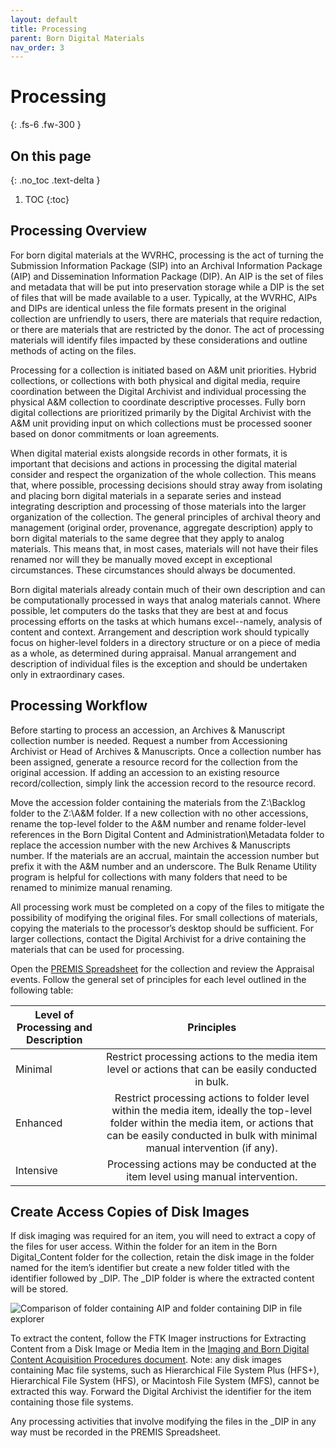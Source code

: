 ```yaml
---
layout: default
title: Processing
parent: Born Digital Materials
nav_order: 3
---
```


# Processing
{: .fs-6 .fw-300 }

## On this page
{: .no_toc .text-delta }

1. TOC
{:toc}

## Processing Overview

For born digital materials at the WVRHC, processing is the act of turning the Submission Information Package (SIP) into an Archival Information Package (AIP) and Dissemination Information Package (DIP). An AIP is the set of files and metadata that will be put into preservation storage while a DIP is the set of files that will be made available to a user. Typically, at the WVRHC, AIPs and DIPs are identical unless the file formats present in the original collection are unfriendly to users, there are materials that require redaction, or there are materials that are restricted by the donor. The act of processing materials will identify files impacted by these considerations and outline methods of acting on the files.  

Processing for a collection is initiated based on A&M unit priorities. Hybrid collections, or collections with both physical and digital media, require coordination between the Digital Archivist and individual processing the physical A&M collection to coordinate descriptive processes. Fully born digital collections are prioritized primarily by the Digital Archivist with the A&M unit providing input on which collections must be processed sooner based on donor commitments or loan agreements.  

When digital material exists alongside records in other formats, it is important that decisions and actions in processing the digital material consider and respect the organization of the whole collection. This means that, where possible, processing decisions should stray away from isolating and placing born digital materials in a separate series and instead integrating description and processing of those materials into the larger organization of the collection. The general principles of archival theory and management (original order, provenance, aggregate description) apply to born digital materials to the same degree that they apply to analog materials. This means that, in most cases, materials will not have their files renamed nor will they be manually moved except in exceptional circumstances. These circumstances should always be documented.  

Born digital materials already contain much of their own description and can be computationally processed in ways that analog materials cannot. Where possible, let computers do the tasks that they are best at and focus processing efforts on the tasks at which humans excel--namely, analysis of content and context. Arrangement and description work should typically focus on higher-level folders in a directory structure or on a piece of media as a whole, as determined during appraisal. Manual arrangement and description of individual files is the exception and should be undertaken only in extraordinary cases.  

## Processing Workflow

Before starting to process an accession, an Archives & Manuscript collection number is needed. Request a number from Accessioning Archivist or Head of Archives & Manuscripts. Once a collection number has been assigned, generate a resource record for the collection from the original accession. If adding an accession to an existing resource record/collection, simply link the accession record to the resource record.  

Move the accession folder containing the materials from the Z:\Backlog folder to the Z:\A&M folder. If a new collection with no other accessions, rename the top-level folder to the A&M number and rename folder-level references in the Born Digital Content and Administration\Metadata folder to replace the accession number with the new Archives & Manuscripts number. If the materials are an accrual, maintain the accession number but prefix it with the A&M number and an underscore. The Bulk Rename Utility program is helpful for collections with many folders that need to be renamed to minimize manual renaming.   

All processing work must be completed on a copy of the files to mitigate the possibility of modifying the original files. For small collections of materials, copying the materials to the processor’s desktop should be sufficient. For larger collections, contact the Digital Archivist for a drive containing the materials that can be used for processing.  

Open the [PREMIS Spreadsheet](https://elizajames.github.io/digital-preservation-documentation/assets/files/PREMISSpreadsheet.xlsx) for the collection and review the Appraisal events. Follow the general set of principles for each level outlined in the following table: 

|       __Level of Processing and Description__  |                                                                                                        __Principles__                                                                                                    |
|--------------------------------------------|:--------------------------------------------------------------------------------------------------------------------------------------------------------------------------------------------------------------------:|
|     Minimal                                |   Restrict processing actions to the media item level or actions that can be easily conducted in bulk.                                                                                                               |
|     Enhanced                               |   Restrict processing actions to folder level within the media item, ideally the top-level folder within the media item, or actions that can be easily conducted in bulk with minimal manual intervention (if any).  |
|     Intensive                              |   Processing actions may be conducted at the item level using manual intervention.                                                                                                                                   |

## Create Access Copies of Disk Images 

If disk imaging was required for an item, you will need to extract a copy of the files for user access. Within the folder for an item in the Born Digital_Content folder for the collection, retain the disk image in the folder named for the item’s identifier but create a new folder titled with the identifier followed by _DIP. The _DIP folder is where the extracted content will be stored. 

<img src="https://elizajames.github.io/digital-preservation-documentation/assets/images/media_main_manual/image10.png" alt="Comparison of folder containing AIP and folder containing DIP in file explorer">

To extract the content, follow the FTK Imager instructions for Extracting Content from a Disk Image or Media Item in the [Imaging and Born Digital Content Acquisition Procedures document](https://elizajames.github.io/digital-preservation-documentation/assets/files/ImagingAndBornDigitalContentAcquisitionProcedures.docx). Note: any disk images containing Mac file systems, such as Hierarchical File System  Plus (HFS+), Hierarchical File System (HFS), or Macintosh File System (MFS), cannot be extracted this way. Forward the Digital Archivist the identifier for the item containing those file systems.  

Any processing activities that involve modifying the files in the _DIP in any way must be recorded in the PREMIS Spreadsheet.  
